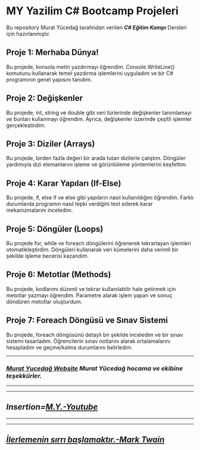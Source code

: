 # MY Yazilim C# Bootcamp Projeleri

Bu repository Murat Yücedağ tarafından verilen ***C# Eğitim Kampı*** Dersleri için hazırlanmıştır.

## Proje 1: Merhaba Dünya!
Bu projede, konsola metin yazdırmayı öğrendim. Console.WriteLine() komutunu kullanarak temel yazdırma işlemlerini uyguladım ve bir C# programının genel yapısını tanıdım. 

## Proje 2: Değişkenler
Bu projede, int, string ve double gibi veri türlerinde değişkenler tanımlamayı ve bunları kullanmayı öğrendim. Ayrıca, değişkenler üzerinde çeşitli işlemler gerçekleştirdim. 

## Proje 3: Diziler (Arrays)
Bu projede, birden fazla değeri bir arada tutan dizilerle çalıştım. Döngüler yardımıyla dizi elemanlarını işleme ve görüntüleme yöntemlerini keşfettim. 

## Proje 4: Karar Yapıları (If-Else)
Bu projede, if, else if ve else gibi yapıların nasıl kullanıldığını öğrendim. Farklı durumlarda programın nasıl tepki verdiğini test ederek karar mekanizmalarını inceledim. 

## Proje 5: Döngüler (Loops)
Bu projede for, while ve foreach döngülerini öğrenerek tekrarlayan işlemleri otomatikleştirdim. Döngüleri kullanarak veri kümelerini daha verimli bir şekilde işleme becerisi kazandım. 

## Proje 6: Metotlar (Methods)
Bu projede, kodlarımı düzenli ve tekrar kullanılabilir hale getirmek için metotlar yazmayı öğrendim. Parametre alarak işlem yapan ve sonuç döndüren metotlar oluşturdum. 

## Proje 7: Foreach Döngüsü ve Sınav Sistemi
Bu projede, foreach döngüsünü detaylı bir şekilde inceledim ve bir sınav sistemi tasarladım. Öğrencilerin sınav notlarını alarak ortalamalarını hesapladım ve geçme/kalma durumlarını belirledim. 

---
### ***[Murat Yucedağ Website](https://muratyucedag.com/) Murat Yücedağ hocama ve ekibine teşekkürler.***
---
---
## ***Insertion=[**M.Y.-Youtube**](https://www.youtube.com/@MurattYucedag)***
---
---
## ***[İlerlemenin sırrı başlamaktır.-Mark Twain](https://en.wikipedia.org/wiki/Mark_Twain)*** ##
